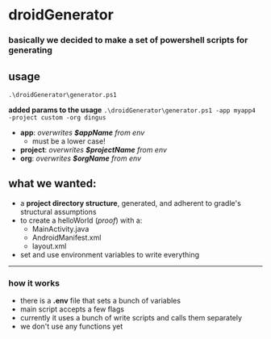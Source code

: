 # droidGenerator

### basically we decided to make a set of powershell scripts for generating

## usage
`.\droidGenerator\generator.ps1`

**added params to the usage** `.\droidGenerator\generator.ps1 -app myapp4 -project custom -org dingus`

- **app**: *overwrites **$appName** from env*
    - must be a lower case!
- **project**: *overwrites **$projectName** from env*
- **org**: *overwrites **$orgName** from env*

## what we wanted:
- a **project directory structure**, generated, and adherent to gradle's structural assumptions
- to create a helloWorld (*proof*) with a:  
    - MainActivity.java
    - AndroidManifest.xml
    - layout.xml
- set and use environment variables to write everything
<hr>

### how it works
- there is a **.env** file that sets a bunch of variables
- main script accepts a few flags
- currently it uses a bunch of write scripts and calls them separately
- we don't use any functions yet
